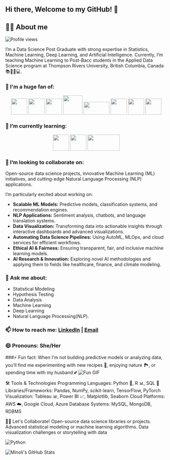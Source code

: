 ## Hi there, Welcome to my GitHub! 👋

## 🙋‍♂️ About me

![Profile views](https://komarev.com/ghpvc/?username=minolirm)

I’m a Data Science Post Graduate with strong expertise in Statistics, Machine Learning, Deep Learning, and Artificial Intelligence. Currently, I’m teaching Machine Learning to Post-Bacc students in the Applied Data Science program at Thompson Rivers University, British Columbia, Canada 📚👨‍🏫💻. 

### 🚀 I'm a huge fan of:

<p align="center">
  <img src="https://upload.wikimedia.org/wikipedia/commons/c/c3/Python-logo-notext.svg" width="50" height="50">
  <img src="https://upload.wikimedia.org/wikipedia/commons/1/1b/R_logo.svg" width="50" height="50">
  <img src="https://www.svgrepo.com/show/331760/sql-database-generic.svg" width="50" height="50">
  <img src="https://upload.wikimedia.org/wikipedia/en/d/dd/MySQL_logo.svg" width="60">
  <img src="https://upload.wikimedia.org/wikipedia/en/5/5a/MongoDB_Fores-Green.svg" width="80" height = "40" >
  <img src="https://upload.wikimedia.org/wikipedia/en/2/20/Power_BI_logo.svg" width="50" height = "50" >
  <img src="https://upload.wikimedia.org/wikipedia/commons/3/38/Jupyter_logo.svg" width="50" height = "50" >
  <img src="https://upload.wikimedia.org/wikipedia/en/1/1b/IBM_SPSS_v23.png" width="50" height = "50" >
  
</p>

### 🌱 I’m currently learning:
<p align="center">
<img src="https://upload.wikimedia.org/wikipedia/commons/9/93/Amazon_Web_Services_Logo.svg" width="50" height="50">
<img src="https://upload.wikimedia.org/wikipedia/commons/f/fa/Microsoft_Azure.svg" width="50" height="50">
<img src="https://upload.wikimedia.org/wikipedia/commons/5/51/Google_Cloud_logo.svg" width="100" height="50">

  
</p>

### 👯 I’m looking to collaborate on: 
Open-source data science projects,
innovative Machine Learning (ML) initiatives, and
cutting-edge Natural Language Processing (NLP) applications. 

I’m particularly excited about working on:

- **Scalable ML Models:** Predictive models, classification systems, and recommendation engines.
- **NLP Applications:** Sentiment analysis, chatbots, and language translation systems.
- **Data Visualization:** Transforming data into actionable insights through interactive dashboards and advanced visualizations.
- **Automating Data Science Pipelines:** Using AutoML, MLOps, and cloud services for efficient workflows.
- **Ethical AI & Fairness:** Ensuring transparent, fair, and inclusive machine learning models.
- **AI Research & Innovation:** Exploring novel AI methodologies and applying them to fields like healthcare, finance, and climate modeling.


### 💬 Ask me about:
 - Statistical Modeling
 - Hypothesis Testing
 - Data Analysis
 - Machine Learning
 - Deep Learning
 - Natural Language Processing(NLP).

### 📫 How to reach me: [LinkedIn](https://www.linkedin.com/in/minolimunasinghe) | [Email](mailto:minolimunasinghe@outlook.com)
### 😄 Pronouns: She/Her
###⚡ Fun fact: When I'm not building predictive models or analyzing data, you’ll find me experimenting with new recipes 🍳, enjoying nature 🏞️, or spending time with my husband 💕
![Fun GIF](https://media.giphy.com/media/3o6Zt5JpC7FznnGg6A/giphy.gif)


🛠️ Tools & Technologies
Programming Languages: Python 🐍, R 📊, SQL 💾
Libraries/Frameworks: Pandas, NumPy, scikit-learn, TensorFlow, PyTorch
Visualization: Tableau 📊, Power BI 📈, Matplotlib, Seaborn
Cloud Platforms: AWS ☁️, Google Cloud, Azure
Database Systems: MySQL, MongoDB, RDBMS

👩‍💻 Let's Collaborate!
Open-source data science libraries or projects.
Advanced statistical modeling or machine learning algorithms.
Data visualization challenges or storytelling with data

![Python](https://img.shields.io/badge/Python-3776AB?style=flat&logo=python&logoColor=white)

![Minoli's GitHub Stats](https://github-readme-stats.vercel.app/api?username=minolirm&show_icons=true&hide_title=true)


<!--
**minolirm/minolirm** is a ✨ _special_ ✨ repository because its `README.md` (this file) appears on your GitHub profile.

Here are some ideas to get you started:

- 🔭 I’m currently working on ...
- 🌱 I’m currently learning ...
- 👯 I’m looking to collaborate on ...
- 🤔 I’m looking for help with ...
- 💬 Ask me about ...
- 📫 How to reach me: ...
- 😄 Pronouns: ...
- ⚡ Fun fact: ...
-->
